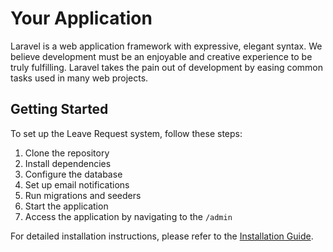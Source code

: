 # Your Application

Laravel is a web application framework with expressive, elegant syntax. We believe development must be an enjoyable and creative experience to be truly fulfilling. Laravel takes the pain out of development by easing common tasks used in many web projects.

## Getting Started

To set up the Leave Request system, follow these steps:

1. Clone the repository
2. Install dependencies
3. Configure the database
4. Set up email notifications
5. Run migrations and seeders
6. Start the application
7. Access the application by navigating to the `/admin`

For detailed installation instructions, please refer to the [Installation Guide](https://laravel.com/docs/11.x).
